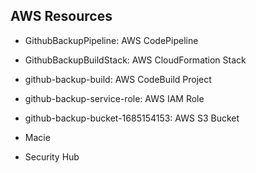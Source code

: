 ## AWS Resources

- GithubBackupPipeline: AWS CodePipeline
- GithubBackupBuildStack: AWS CloudFormation Stack
- github-backup-build: AWS CodeBuild Project
- github-backup-service-role: AWS IAM Role
- github-backup-bucket-1685154153: AWS S3 Bucket

- Macie
- Security Hub